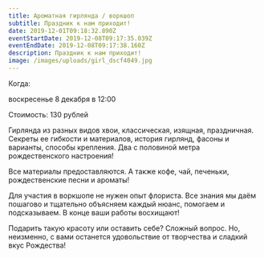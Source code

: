 ```yaml
---
title: Ароматная гирлянда / воркшоп
subtitle: Праздник к нам приходит!
date: 2019-12-01T09:18:32.890Z
eventStartDate: 2019-12-08T09:17:35.039Z
eventEndDate: 2019-12-08T09:17:38.160Z
description: Праздник к нам приходит!
image: /images/uploads/girl_dscf4049.jpg
---
```

Когда:

воскресенье  8 декабря в 12:00

Стоимость: 130 рублей

Гирлянда из разных видов хвои, классическая, изящная, праздничная. Секреты ее гибкости и материалов, история гирлянд, фасоны и варианты, способы крепления. Два с половиной метра рождественского настроения!

Все материалы предоставляются. А также кофе, чай, печеньки, рождественские песни и ароматы!

Для участия в воркшопе не нужен опыт флориста. Все знания мы даём пошагово и тщательно объясняем каждый нюанс, помогаем и подсказываем. В конце ваши работы восхищают!

Подарить такую красоту или оставить себе? Сложный вопрос. Но, неизменно, с вами останется удовольствие от творчества и сладкий вкус Рождества!
